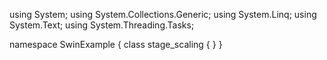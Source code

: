 ﻿using System;
using System.Collections.Generic;
using System.Linq;
using System.Text;
using System.Threading.Tasks;

namespace SwinExample
{
    class stage_scaling
    {
    }
}
